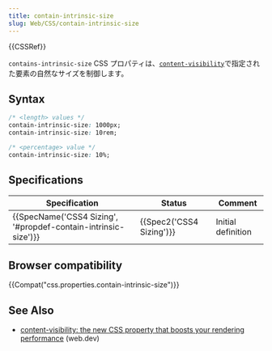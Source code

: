 ```yaml
---
title: contain-intrinsic-size
slug: Web/CSS/contain-intrinsic-size
---
```

{{CSSRef}}

`contains-intrinsic-size` CSS プロパティは、[`content-visibility`](/ja/docs/Web/CSS/content-visibility)で指定された要素の自然なサイズを制御します。

## Syntax

```css
/* <length> values */
contain-intrinsic-size: 1000px;
contain-intrinsic-size: 10rem;

/* <percentage> value */
contain-intrinsic-size: 10%;
```

## Specifications

| Specification                                                                        | Status                           | Comment            |
| ------------------------------------------------------------------------------------ | -------------------------------- | ------------------ |
| {{SpecName('CSS4 Sizing', '#propdef-contain-intrinsic-size')}} | {{Spec2('CSS4 Sizing')}} | Initial definition |

## Browser compatibility

{{Compat("css.properties.contain-intrinsic-size")}}

## See Also

- [content-visibility: the new CSS property that boosts your rendering performance](https://web.dev/content-visibility/) (web.dev)
